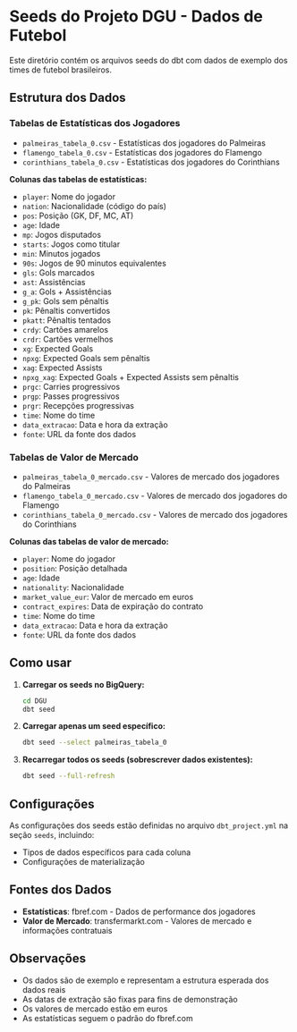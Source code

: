 # Seeds do Projeto DGU - Dados de Futebol

Este diretório contém os arquivos seeds do dbt com dados de exemplo dos times de futebol brasileiros.

## Estrutura dos Dados

### Tabelas de Estatísticas dos Jogadores
- `palmeiras_tabela_0.csv` - Estatísticas dos jogadores do Palmeiras
- `flamengo_tabela_0.csv` - Estatísticas dos jogadores do Flamengo  
- `corinthians_tabela_0.csv` - Estatísticas dos jogadores do Corinthians

**Colunas das tabelas de estatísticas:**
- `player`: Nome do jogador
- `nation`: Nacionalidade (código do país)
- `pos`: Posição (GK, DF, MC, AT)
- `age`: Idade
- `mp`: Jogos disputados
- `starts`: Jogos como titular
- `min`: Minutos jogados
- `90s`: Jogos de 90 minutos equivalentes
- `gls`: Gols marcados
- `ast`: Assistências
- `g_a`: Gols + Assistências
- `g_pk`: Gols sem pênaltis
- `pk`: Pênaltis convertidos
- `pkatt`: Pênaltis tentados
- `crdy`: Cartões amarelos
- `crdr`: Cartões vermelhos
- `xg`: Expected Goals
- `npxg`: Expected Goals sem pênaltis
- `xag`: Expected Assists
- `npxg_xag`: Expected Goals + Expected Assists sem pênaltis
- `prgc`: Carries progressivos
- `prgp`: Passes progressivos
- `prgr`: Recepções progressivas
- `time`: Nome do time
- `data_extracao`: Data e hora da extração
- `fonte`: URL da fonte dos dados

### Tabelas de Valor de Mercado
- `palmeiras_tabela_0_mercado.csv` - Valores de mercado dos jogadores do Palmeiras
- `flamengo_tabela_0_mercado.csv` - Valores de mercado dos jogadores do Flamengo
- `corinthians_tabela_0_mercado.csv` - Valores de mercado dos jogadores do Corinthians

**Colunas das tabelas de valor de mercado:**
- `player`: Nome do jogador
- `position`: Posição detalhada
- `age`: Idade
- `nationality`: Nacionalidade
- `market_value_eur`: Valor de mercado em euros
- `contract_expires`: Data de expiração do contrato
- `time`: Nome do time
- `data_extracao`: Data e hora da extração
- `fonte`: URL da fonte dos dados

## Como usar

1. **Carregar os seeds no BigQuery:**
   ```bash
   cd DGU
   dbt seed
   ```

2. **Carregar apenas um seed específico:**
   ```bash
   dbt seed --select palmeiras_tabela_0
   ```

3. **Recarregar todos os seeds (sobrescrever dados existentes):**
   ```bash
   dbt seed --full-refresh
   ```

## Configurações

As configurações dos seeds estão definidas no arquivo `dbt_project.yml` na seção `seeds`, incluindo:
- Tipos de dados específicos para cada coluna
- Configurações de materialização

## Fontes dos Dados

- **Estatísticas**: fbref.com - Dados de performance dos jogadores
- **Valor de Mercado**: transfermarkt.com - Valores de mercado e informações contratuais

## Observações

- Os dados são de exemplo e representam a estrutura esperada dos dados reais
- As datas de extração são fixas para fins de demonstração
- Os valores de mercado estão em euros
- As estatísticas seguem o padrão do fbref.com
